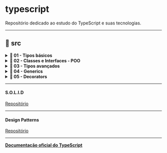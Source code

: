 # typescript
Repositório dedicado ao estudo do TypeScript e suas tecnologias.

---
## 📂 src

<details><summary><b> 📂 01 - Tipos básicos</b></summary>

*  01 - [annotations](src/01%20-%20Tipos%20Básicos/01%20-%20annotations)
*  02 - [any](src/01%20-%20Tipos%20Básicos/02%20-%20any)
*  03 - [void](src/01%20-%20Tipos%20Básicos/03%20-%20void)
*  04 - [object](src/01%20-%20Tipos%20Básicos/04%20-%20object)
*  05 - [array](src/01%20-%20Tipos%20Básicos/05%20-%20array)
*  06 - [tupla](src/01%20-%20Tipos%20Básicos/06%20-%20tupla)
*  07 - [null - undefined](src/01%20-%20Tipos%20Básicos/07%20-%20null%20-%20undefined)
*  08 - [never](src/01%20-%20Tipos%20Básicos/08%20-%20never)
*  09 - [enum](src/01%20-%20Tipos%20Básicos/09%20-%20enum)
*  10 - [unknown](src/01%20-%20Tipos%20Básicos/10%20-%20unknown)
*  11 - [union types](src/01%20-%20Tipos%20Básicos/11%20-%20union%20types)
*  12 - [tipos literais](./src/01%20-%20Tipos%20Básicos/12%20-%20literal%20types)
*  13 - [type alias](src/01%20-%20Tipos%20Básicos/13%20-%20type%20alias)
*  14 - [intersection types](src/01%20-%20Tipos%20Básicos/14%20-%20intersection%20types)
*  15 - [funções](src/01%20-%20Tipos%20Básicos/15%20-%20funções)
*  16 - [strutural typing](src/01%20-%20Tipos%20Básicos/16%20-%20strutural%20typing)
*  17 - [type assertions](src/01%20-%20Tipos%20Básicos/17%20-%20type%20assertions)
*  18 - [webpack](src/01%20-%20Tipos%20Básicos/18%20-%20webpack)
*  19 - [exercicio](src/01%20-%20Tipos%20Básicos/19%20-%20exercicio)
*  20 - [this em funções](src/01%20-%20Tipos%20Básicos/20%20-%20this%20em%20funções)
</details>

<details><summary><b> 📂 02 - Classes e Interfaces - POO</b></summary>

*  01 - [classes](src/02%20-%20Classes%20e%20Interfaces%20POO/01%20-%20classes)
*  02 - [public e private](src/02%20-%20Classes%20e%20Interfaces%20POO/02%20-%20public%20e%20private)
*  03 - [herança + diagrama UML](src/02%20-%20Classes%20e%20Interfaces%20POO/03%20-%20herança%20+%20diagrama%20UML)
*  04 - [super](./src/02%20-%20Classes%20e%20Interfaces%20POO/04%20-%20super)
*  05 - [protected](./src/02%20-%20Classes%20e%20Interfaces%20POO/05%20-%20protected)
*  06 - [getters e setters](./src/02%20-%20Classes%20e%20Interfaces%20POO/06%20-%20getters%20e%20setters)
*  07 - [static](./src/02%20-%20Classes%20e%20Interfaces%20POO/07%20-%20static)
*  08 - [construtor](./src/02%20-%20Classes%20e%20Interfaces%20POO/08%20-%20construtor%20privado)
*  09 - [abstract](./src/02%20-%20Classes%20e%20Interfaces%20POO/09%20-%20abstract)
*  10 - [associação + diagrama UML](./src/02%20-%20Classes%20e%20Interfaces%20POO/10%20-%20associação%20+%20diagrama%20UML)
*  11 - [agregação + UML](./src/02%20-%20Classes%20e%20Interfaces%20POO/11%20-%20agregação%20+%20UML)
*  12 - [composição](./src/02%20-%20Classes%20e%20Interfaces%20POO/12%20-%20composição)
*  13 - [Type Alias em Classes](./src/02%20-%20Classes%20e%20Interfaces%20POO/13%20-%20Type%20Alias%20em%20Classes)
*  14 - [interfaces](./src/02%20-%20Classes%20e%20Interfaces%20POO/14%20-%20interfaces)
*  15 - [exercício player](./src/02%20-%20Classes%20e%20Interfaces%20POO/15%20-%20exercício%20player)
*  16 - [interface parte 2](./src/02%20-%20Classes%20e%20Interfaces%20POO/16%20-%20interface%20parte%202)
</details>

<details><summary><b> 📂 03 - Tipos avançados</b></summary>

*  01 - [type guards](./src/03%20-%20Tipos%20avançados/01%20-%20type%20guards)
*  02 - [keyof e typeof](./src/03%20-%20Tipos%20avançados/02%20-%20keyof%20e%20typeof)
*  03 - [chaves em tipos](./src/03%20-%20Tipos%20avançados/03%20-%20chaves%20em%20tipos)
*  04 - [this polimorfico](./src/03%20-%20Tipos%20avançados/04%20-%20this%20polimorfico)
*  05 - [overload funções](./src/03%20-%20Tipos%20avançados/05%20-%20overload%20funções)
*  06 - [operators ES2020](./src/03%20-%20Tipos%20avançados/06%20-%20operators%20ES2020)
</details>

<details><summary><b> 📂 04 - Generics</b></summary>

*  01 - [generics 1 (Introdução)](./src/04%20-%20Generics/01%20-%20generics%201)
*  02 - [generics 2 (Array e Promises são generics)](./src/04%20-%20Generics/02%20-%20generics%202)
*  03 - [generics 3 (Interfaces e Type Alias)](./src/04%20-%20Generics/03%20-%20generics%203)
*  04 - [restrições em generics (constraints)](./src/04%20-%20Generics/04%20-%20restrições%20em%20generics)
*  05 - [generics com classe (implementação TAD pilha)](./src/04%20-%20Generics/05%20-%20generics%20com%20classe%20(TAD%20pilha))
*  06 - [generics com intersection](./src/04%20-%20Generics/06%20-%20generics%20com%20intersection)
*  07 - [type predicate](./src/04%20-%20Generics/07%20-%20type%20predicate)
*  08 - [utility types](./src/04%20-%20Generics/08%20-%20utility%20types)
*  09 - [exercício](./src/04%20-%20Generics/09%20-%20exercício)

</details>

<details><summary><b> 📂 05 - Decorators</b></summary>

* 01 - [decorator class 1](./src/05%20-%20Decorators/01%20-%20decorator%20class%201)
* 02 - [decorator class 2](./src/05%20-%20Decorators/02%20-%20decorator%20class%202)
* 03 - [decorator factories](./src/05%20-%20Decorators/03%20-%20decorator%20factories)
* 04 - [decorator composition](./src/05%20-%20Decorators/04%20-%20decorator%20composition)
* 05 - [method decorator](./src/05%20-%20Decorators/05%20-%20method%20decorator)
* 06 - [parameter decorator](./src/05%20-%20Decorators/06%20-%20parameter%20decorator)
* 07 - [property decorator](./src/05%20-%20Decorators/07%20-%20property%20decorator)
* 08 - [todos os decoradores](./src/05%20-%20Decorators/08%20-%20todos%20os%20decoradores)

</details>

---

#### S.O.L.I.D
[Repositório](https://github.com/rubens-lavor/S.O.L.I.D)

---

#### Design Patterns
[Repositório](https://github.com/rubens-lavor/design-patterns)

---
**[Documentação oficial do TypeScript](https://www.typescriptlang.org/docs/handbook/intro.html)**
